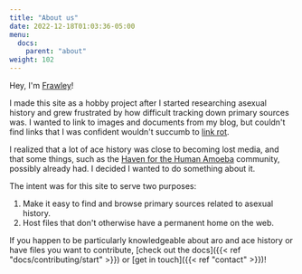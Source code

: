 ```yaml
---
title: "About us"
date: 2022-12-18T01:03:36-05:00
menu:
  docs:
    parent: "about"
weight: 102
---
```


Hey, I'm [Frawley](https://en.gravatar.com/frawleyskid)!

I made this site as a hobby project after I started researching asexual history
and grew frustrated by how difficult tracking down primary sources was. I wanted
to link to images and documents from my blog, but couldn't find links that I was
confident wouldn't succumb to [link
rot](https://en.wikipedia.org/wiki/Link_rot).

I realized that a lot of ace history was close to becoming lost media, and that
some things, such as the [Haven for the Human
Amoeba](https://acearchive.lgbt/artifacts/haven-for-the-human-amoeba/)
community, possibly already had. I decided I wanted to do something about it.

The intent was for this site to serve two purposes:

1. Make it easy to find and browse primary sources related to asexual history.
2. Host files that don't otherwise have a permanent home on the web.

If you happen to be particularly knowledgeable about aro and ace history or have
files you want to contribute, [check out the docs]({{< ref
"docs/contributing/start" >}}) or [get in touch]({{< ref "contact" >}})!
